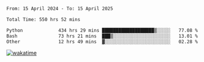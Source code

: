 <!--START_SECTION:waka-->

```txt
From: 15 April 2024 - To: 15 April 2025

Total Time: 550 hrs 52 mins

Python             434 hrs 29 mins ███████████████████▒░░░░░   77.08 %
Bash               73 hrs 21 mins  ███▒░░░░░░░░░░░░░░░░░░░░░   13.01 %
Other              12 hrs 49 mins  ▓░░░░░░░░░░░░░░░░░░░░░░░░   02.28 %
```

<!--END_SECTION:waka-->
[![wakatime](https://wakatime.com/badge/user/5f89a63a-5294-4958-ad30-2b3455e63f2a.svg)](https://wakatime.com/@5f89a63a-5294-4958-ad30-2b3455e63f2a)
